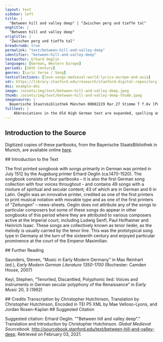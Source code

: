 ```yaml
---
layout: text
sidebar: left
title: |
  "Between hill and valley deep" | "Zwischen perg und tieffe tal"
engtitle: |
  "Between hill and valley deep"
origtitle: |
  "Zwischen perg und tieffe tal"
breadcrumb: true
permalink: "text/between-hill-and-valley-deep"
identifier: "between-hill-and-valley-deep"
textauthor: Erhard Oeglin
languages: [German, Western Europe]
periods: [16th Century]
genres: [Lyric Verse / Song]
textcollections: [love-songs-medieval-world-lyrics-europe-and-asia]
sdr: https://library.stanford.edu/research/stanford-digital-repository 
doi: example-doi 
image: /assets/img/text/between-hill-and-valley-deep.jpeg
thumb: /assets/img/text/between-hill-and-valley-deep-thumb.jpeg
imagesource: |
  Bayerische Staatsbibliothek München 00082229 Rar.27 Stimme T f.6v [Public Domain]
fulltext: |
    Abbreviations in the Old High German text are expanded, spelling and punctuation otherwise follow the manuscript. Zwischen perg und tieffe tal Between hill and valley deep Zwischen perg und tieffe tal \ da ligt ain freie strassen \ wer seinen půll nit haben mag \ der můß yn faren lassen. Between hill and valley deep there runs a public road, whoever can’t keep her lover must let him ride away. Far hin, far hin, du hast die wal \ ich kann mich dein wol maßen \ im jar sind noch vil langer tag \ glück ist in allen gassen. Ride on, ride on, the choice is yours, I can measure up to you; there is many a long day left in the year, and fortune waits at every turn. 
---
```

## Introduction to the Source 
<p>Digitized copies of these partbooks, from the Bayerische StaatsBibliothek in Munich, are available online <a href="https://stimmbuecher.digitale-sammlungen.de//view?id=bsb00082229">here</a>.</p>
## Introduction to the Text 
<p>The first printed songbook with songs primarily in German was printed in July 1512 by the Augsburg printer Erhard Oeglin (ca.1470-1520). The songbook consists of four partbooks – it is also the first German song collection with four voices throughout - and contains 49 songs with a mixture of spiritual and secular content; 43 of which are in German and 6 in Latin. Oeglin was an innovative printer, credited as one of the first printers to print musical notation with movable type and as one of the first printers of “Zeitungen” – news-sheets. Oeglin does not attribute any of the songs to particular composers but some of these songs do appear in other songbooks of this period where they are attributed to various composers active at the Imperial court, including Ludwig Senfl, Paul Hofhaimer and Heinrich Isaac. These songs are collectively known as tenor lieder, as the melody is usually carried by the tenor line. This was the prototypical song type in Germany at the turn of the sixteenth century and enjoyed particular prominence at the court of the Emperor Maximilian.</p>
## Further Reading 
<p>Saunders, Steven, “Music in Early Modern Germany” in Max Reinhart (ed.), <em>Early Modern German Literature 1350-1700</em> (Rochester: Camden House, 2007)</p> <p>Keyl, Stephen, “Tenorlied, Discantlied, Polyphonic lied: Voices and instruments in German secular polyphony of the Renaissance” in <em>Early Music</em> 20, 3 (1992)</p>
## Credits
Transcription by Christopher Hutchinson, 
Translation by Christopher Hutchinson, 
Encoded in TEI P5 XML by Mae Velloso-Lyons,  and Jordan Rosen-Kaplan
## Suggested Citation
<p>Suggested citation: Erhard Oeglin.  ""Between hill and valley deep"." Translation and Introduction by Christopher Hutchinson. <em>Global Medieval Sourcebook</em>. <a href="http://sourcebook.stanford.edu/text/between-hill-and-valley-deep">http://sourcebook.stanford.edu/text/between-hill-and-valley-deep</a>. Retrieved on February 03, 2021.</p>